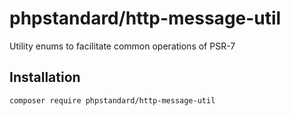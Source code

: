 # phpstandard/http-message-util

Utility enums to facilitate common operations of PSR-7

## Installation

```bash
composer require phpstandard/http-message-util
```
